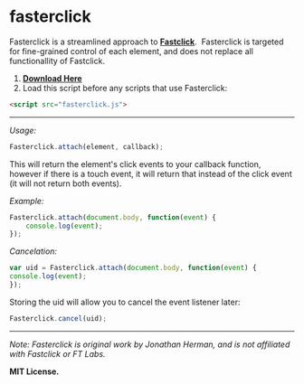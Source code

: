 # fasterclick
Fasterclick is a streamlined approach to **[Fastclick](https://github.com/ftlabs/fastclick)**. &nbsp;Fasterclick is targeted for fine-grained control of each element, and does not replace all functionallity of Fastclick.

1. **[Download Here](https://github.com/jdh11235/fasterclick/releases)**
2. Load this script before any scripts that use Fasterclick:
```html
<script src="fasterclick.js">
```

___

*Usage:*
```javascript
Fasterclick.attach(element, callback);
```

This will return the element's click events to your callback function, however if there is a touch event, it will return that instead of the click event (it will not return both events).

*Example:*
```javascript
Fasterclick.attach(document.body, function(event) {
	console.log(event);
});
```

*Cancelation:*
```javascript
var uid = Fasterclick.attach(document.body, function(event) {
console.log(event);
});
```

Storing the uid will allow you to cancel the event listener later:

```javascript
Fasterclick.cancel(uid);
```


___

*Note: Fasterclick is original work by Jonathan Herman, and is not affiliated with Fastclick or FT Labs.*

**MIT License.**
